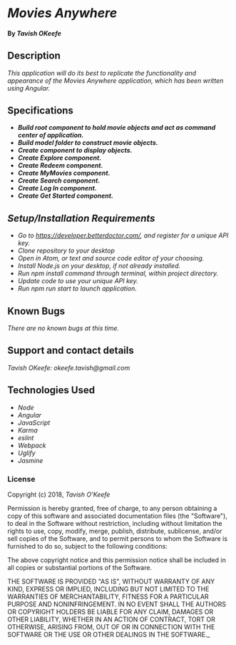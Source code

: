 # _Movies Anywhere_

#### By _**Tavish OKeefe**_

## Description

_This application will do its best to replicate the functionality and appearance of the Movies Anywhere application, which has been written using Angular._

## Specifications

* _**Build root component to hold movie objects and act as command center of application.**_
* _**Build model folder to construct movie objects.**_
* _**Create component to display objects.**_
* _**Create Explore component.**_
* _**Create Redeem component.**_
* _**Create MyMovies component.**_
* _**Create Search component.**_
* _**Create Log In component.**_
* _**Create Get Started component.**_

## _Setup/Installation Requirements_

* _Go to https://developer.betterdoctor.com/, and register for a unique API key._
* _Clone repository to your desktop_
* _Open in Atom, or text and source code editor of your choosing._
* _Install Node.js on your desktop, if not already installed._
* _Run npm install command through terminal, within project directory._
* _Update code to use your unique API key._
* _Run npm run start to launch application._



## Known Bugs

_There are no known bugs at this time._

## Support and contact details

_Tavish OKeefe: okeefe.tavish@gmail.com_

## Technologies Used

* _Node_
* _Angular_
* _JavaScript_
* _Karma_
* _eslint_
* _Webpack_
* _Uglify_
* _Jasmine_

### License

Copyright (c) 2018, _Tavish O'Keefe_  

Permission is hereby granted, free of charge, to any person obtaining a copy
of this software and associated documentation files (the "Software"), to deal
in the Software without restriction, including without limitation the rights
to use, copy, modify, merge, publish, distribute, sublicense, and/or sell
copies of the Software, and to permit persons to whom the Software is
furnished to do so, subject to the following conditions:  

The above copyright notice and this permission notice shall be included in all copies or substantial portions of the Software.

THE SOFTWARE IS PROVIDED "AS IS", WITHOUT WARRANTY OF ANY KIND, EXPRESS OR
IMPLIED, INCLUDING BUT NOT LIMITED TO THE WARRANTIES OF MERCHANTABILITY,
FITNESS FOR A PARTICULAR PURPOSE AND NONINFRINGEMENT. IN NO EVENT SHALL THE
AUTHORS OR COPYRIGHT HOLDERS BE LIABLE FOR ANY CLAIM, DAMAGES OR OTHER
LIABILITY, WHETHER IN AN ACTION OF CONTRACT, TORT OR OTHERWISE, ARISING FROM,
OUT OF OR IN CONNECTION WITH THE SOFTWARE OR THE USE OR OTHER DEALINGS IN THE
SOFTWARE._
